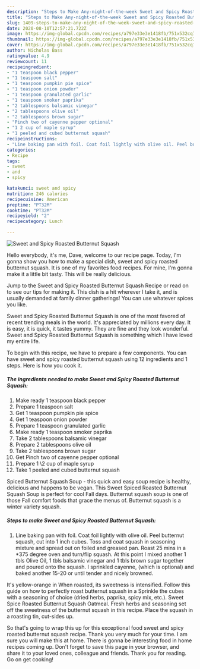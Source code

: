 ```yaml
---
description: "Steps to Make Any-night-of-the-week Sweet and Spicy Roasted Butternut Squash"
title: "Steps to Make Any-night-of-the-week Sweet and Spicy Roasted Butternut Squash"
slug: 1409-steps-to-make-any-night-of-the-week-sweet-and-spicy-roasted-butternut-squash
date: 2020-08-10T12:57:21.722Z
image: https://img-global.cpcdn.com/recipes/a797e33e3e1418fb/751x532cq70/sweet-and-spicy-roasted-butternut-squash-recipe-main-photo.jpg
thumbnail: https://img-global.cpcdn.com/recipes/a797e33e3e1418fb/751x532cq70/sweet-and-spicy-roasted-butternut-squash-recipe-main-photo.jpg
cover: https://img-global.cpcdn.com/recipes/a797e33e3e1418fb/751x532cq70/sweet-and-spicy-roasted-butternut-squash-recipe-main-photo.jpg
author: Nicholas Bass
ratingvalue: 4.9
reviewcount: 11
recipeingredient:
- "1 teaspoon black pepper"
- "1 teaspoon salt"
- "1 teaspoon pumpkin pie spice"
- "1 teaspoon onion powder"
- "1 teaspoon granulated garlic"
- "1 teaspoon smoker paprika"
- "2 tablespoons balsamic vinegar"
- "2 tablespoons olive oil"
- "2 tablespoons brown sugar"
- "Pinch two of cayenne pepper optional"
- "1 2 cup of maple syrup"
- "1 peeled and cubed butternut squash"
recipeinstructions:
- "Line baking pan with foil. Coat foil lightly with olive oil. Peel butternut squash, cut into 1 inch cubes. Toss and coat squash in seasoning mixture and spread out on foiled and greased pan. Roast 25 mins in a *375 degree oven and turn/flip squash. At this point I mixed another 1 tbls Olive Oil, 1 tbls balsamic vinegar and 1 tbls brown sugar together and poured onto the squash. I sprinkled cayenne, (which is optional) and baked another 15-20 or until tender and nicely browned."
categories:
- Recipe
tags:
- sweet
- and
- spicy

katakunci: sweet and spicy 
nutrition: 246 calories
recipecuisine: American
preptime: "PT32M"
cooktime: "PT32M"
recipeyield: "2"
recipecategory: Lunch

---
```



![Sweet and Spicy Roasted Butternut Squash](https://img-global.cpcdn.com/recipes/a797e33e3e1418fb/751x532cq70/sweet-and-spicy-roasted-butternut-squash-recipe-main-photo.jpg)

Hello everybody, it's me, Dave, welcome to our recipe page. Today, I'm gonna show you how to make a special dish, sweet and spicy roasted butternut squash. It is one of my favorites food recipes. For mine, I'm gonna make it a little bit tasty. This will be really delicious.

Jump to the Sweet and Spicy Roasted Butternut Squash Recipe or read on to see our tips for making it. This dish is a hit wherever I take it, and is usually demanded at family dinner gatherings! You can use whatever spices you like.

Sweet and Spicy Roasted Butternut Squash is one of the most favored of recent trending meals in the world. It's appreciated by millions every day. It is easy, it is quick, it tastes yummy. They are fine and they look wonderful. Sweet and Spicy Roasted Butternut Squash is something which I have loved my entire life.


To begin with this recipe, we have to prepare a few components. You can have sweet and spicy roasted butternut squash using 12 ingredients and 1 steps. Here is how you cook it.

<!--inarticleads1-->

##### The ingredients needed to make Sweet and Spicy Roasted Butternut Squash:

1. Make ready 1 teaspoon black pepper
1. Prepare 1 teaspoon salt
1. Get 1 teaspoon pumpkin pie spice
1. Get 1 teaspoon onion powder
1. Prepare 1 teaspoon granulated garlic
1. Make ready 1 teaspoon smoker paprika
1. Take 2 tablespoons balsamic vinegar
1. Prepare 2 tablespoons olive oil
1. Take 2 tablespoons brown sugar
1. Get Pinch two of cayenne pepper optional
1. Prepare 1 \2 cup of maple syrup
1. Take 1 peeled and cubed butternut squash


Spiced Butternut Squash Soup - this quick and easy soup recipe is healthy, delicious and happens to be vegan. This Sweet Spiced Roasted Butternut Squash Soup is perfect for cool Fall days. Butternut squash soup is one of those Fall comfort foods that grace the menus of. Butternut squash is a winter variety squash. 

<!--inarticleads2-->

##### Steps to make Sweet and Spicy Roasted Butternut Squash:

1. Line baking pan with foil. Coat foil lightly with olive oil. Peel butternut squash, cut into 1 inch cubes. Toss and coat squash in seasoning mixture and spread out on foiled and greased pan. Roast 25 mins in a *375 degree oven and turn/flip squash. At this point I mixed another 1 tbls Olive Oil, 1 tbls balsamic vinegar and 1 tbls brown sugar together and poured onto the squash. I sprinkled cayenne, (which is optional) and baked another 15-20 or until tender and nicely browned.


It&#39;s yellow-orange in When roasted, its sweetness is intensified. Follow this guide on how to perfectly roast butternut squash in a Sprinkle the cubes with a seasoning of choice (dried herbs, paprika, spicy mix, etc.). Sweet Spice Roasted Butternut Squash Oatmeal. Fresh herbs and seasoning set off the sweetness of the butternut squash in this recipe. Place the squash in a roasting tin, cut-sides up. 

So that's going to wrap this up for this exceptional food sweet and spicy roasted butternut squash recipe. Thank you very much for your time. I am sure you will make this at home. There is gonna be interesting food in home recipes coming up. Don't forget to save this page in your browser, and share it to your loved ones, colleague and friends. Thank you for reading. Go on get cooking!
